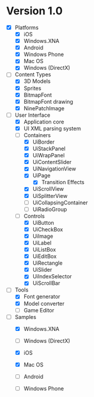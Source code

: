 # Version 1.0

- [X] Platforms
  - [X] iOS
  - [X] Windows.XNA
  - [X] Android
  - [X] Windows Phone
  - [X] Mac OS
  - [X] Windows (DirectX)

- [ ] Content Types
  - [X] 3D Models
  - [X] Sprites
  - [X] BitmapFont
  - [X] BitmapFont drawing
  - [X] NinePatchImage

- [ ] User Interface
  - [X] Application core
  - [X] UI XML parsing system
  - [ ] Containers
    - [X] UiBorder
    - [X] UiStackPanel
    - [X] UiWrapPanel
    - [X] UiContentSlider
    - [X] UiNavigationView
    - [X] UiPage
      - [X] Transition Effects
    - [X] UiScrollView
    - [X] UiSplitterView
    - [ ] UiCollapsingContainer
    - [ ] UiRadioGroup
  - [ ] Controls
    - [X] UiButton
    - [X] UiCheckBox
    - [X] UiImage
    - [X] UiLabel
    - [X] UiListBox
    - [X] UiEditBox
    - [X] UiRectangle
    - [X] UiSlider
    - [X] UiIndexSelector
    - [X] UiScrollBar
    
- [ ] Tools
  - [X] Font generator
  - [X] Model converter
  - [ ] Game Editor

- [ ] Samples
  - [X] Windows.XNA
  - [ ] Windows (DirectX)
  - [X] iOS
  - [X] Mac OS
  - [ ] Android
  - [ ] Windows Phone
  
